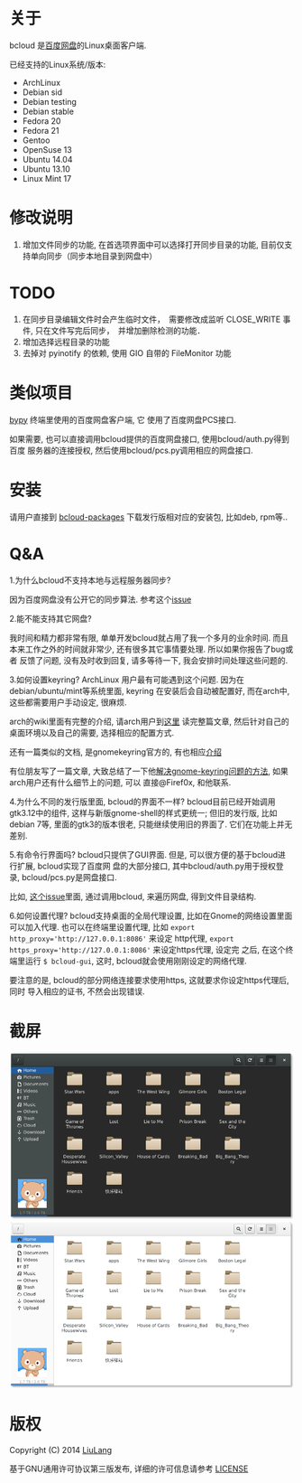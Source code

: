 关于
=====
bcloud 是[百度网盘](http://pan.baidu.com)的Linux桌面客户端.

已经支持的Linux系统/版本:

* ArchLinux
* Debian sid
* Debian testing
* Debian stable
* Fedora 20
* Fedora 21
* Gentoo
* OpenSuse 13
* Ubuntu 14.04
* Ubuntu 13.10
* Linux Mint 17

修改说明
=========

1.  增加文件同步的功能, 在首选项界面中可以选择打开同步目录的功能, 目前仅支持单向同步（同步本地目录到网盘中）

TODO
======
1. 在同步目录编辑文件时会产生临时文件，　需要修改成监听 CLOSE_WRITE 事件, 只在文件写完后同步，　并增加删除检测的功能． 
2. 增加选择远程目录的功能
3. 去掉对 pyinotify 的依赖, 使用 GIO 自带的 FileMonitor 功能


类似项目
=======
[bypy](https://github.com/houtianze/bypy) 终端里使用的百度网盘客户端, 它
使用了百度网盘PCS接口.

如果需要, 也可以直接调用bcloud提供的百度网盘接口, 使用bcloud/auth.py得到百度
服务器的连接授权, 然后使用bcloud/pcs.py调用相应的网盘接口.


安装
=======
请用户直接到 [bcloud-packages](https://github.com/LiuLang/bcloud-packages)
下载发行版相对应的安装包, 比如deb, rpm等..

Q&A
===
1.为什么bcloud不支持本地与远程服务器同步?

因为百度网盘没有公开它的同步算法. 参考这个[issue](https://github.com/LiuLang/bcloud/issues/11)

2.能不能支持其它网盘?

我时间和精力都非常有限, 单单开发bcloud就占用了我一个多月的业余时间. 而且
本来工作之外的时间就非常少, 还有很多其它事情要处理. 所以如果你报告了bug或者
反馈了问题, 没有及时收到回复, 请多等待一下, 我会安排时间处理这些问题的.

3.如何设置keyring?
ArchLinux 用户最有可能遇到这个问题. 因为在debian/ubuntu/mint等系统里面, keyring
在安装后会自动被配置好, 而在arch中, 这些都需要用户手动设定, 很麻烦.

arch的wiki里面有完整的介绍, 请arch用户到[这里](https://wiki.archlinux.org/index.php/GNOME_Keyring)
读完整篇文章, 然后针对自己的桌面环境以及自己的需要, 选择相应的配置方式.

还有一篇类似的文档, 是gnomekeyring官方的, 有也相应[介绍](https://wiki.gnome.org/action/show/Projects/GnomeKeyring?action=show&redirect=GnomeKeyring#Automatic_Unlocking)

有位朋友写了一篇文章, 大致总结了一下他[解决gnome-keyring问题的方法](https://bbs.archlinuxcn.org/viewtopic.php?pid=20918), 如果arch用户还有什么细节上的问题, 可以
直接@Firef0x, 和他联系.

4.为什么不同的发行版里面, bcloud的界面不一样?
bcloud目前已经开始调用gtk3.12中的组件, 这样与新版gnome-shell的样式更统一;
但旧的发行版, 比如debian 7等, 里面的gtk3的版本很老, 只能继续使用旧的界面了.
它们在功能上并无差别.

5.有命令行界面吗?
bcloud只提供了GUI界面. 但是, 可以很方便的基于bcloud进行扩展, bcloud实现了百度网
盘的大部分接口, 其中bcloud/auth.py用于授权登录, bcloud/pcs.py是网盘接口.

比如, [这个issue](https://github.com/LiuLang/bcloud/issues/47)里面,
通过调用bcloud, 来遍历网盘, 得到文件目录结构.

6.如何设置代理?
bcloud支持桌面的全局代理设置, 比如在Gnome的网络设置里面可以加入代理.
也可以在终端里设置代理, 比如 `export http_proxy='http://127.0.0.1:8086'` 来设定
http代理, `export https_proxy='http://127.0.0.1:8086'` 来设定https代理, 设定完
之后, 在这个终端里运行 `$ bcloud-gui`, 这时, bcloud就会使用刚刚设定的网络代理.

要注意的是, bcloud的部分网络连接要求使用https, 这就要求你设定https代理后, 同时
导入相应的证书, 不然会出现错误.


截屏
====
![bcloud-dark](screenshots/bcloud-dark.png)
![bcloud-light](screenshots/bcloud-light.png)


版权
====
Copyright (C) 2014 [LiuLang](mailto:gsushzhsosgsu@gmail.com)

基于GNU通用许可协议第三版发布, 详细的许可信息请参考 [LICENSE](LICENSE)
